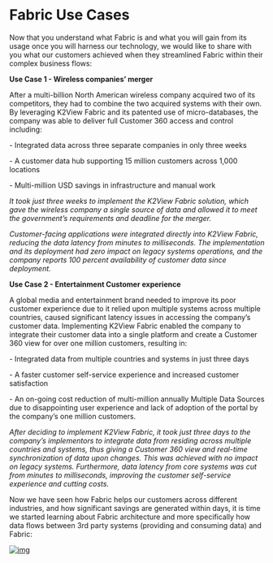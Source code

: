 # Fabric Use Cases



Now that you understand what Fabric is and what you will gain from its usage once you will harness our technology, we would like to share with you what our customers achieved when they streamlined Fabric within their complex business flows:

 

**Use Case 1 - Wireless companies’ merger**

After a multi-billion North American wireless company acquired two of its competitors, they had to combine the two acquired systems with their own. By leveraging K2View Fabric and its patented use of micro-databases, the company was able to deliver full Customer 360 access and control including:

\-      Integrated data across three separate companies in only three weeks

\-      A customer data hub supporting 15 million customers across 1,000 locations

\-     Multi-million USD savings in infrastructure and manual work

 

*It took just three weeks to implement the K2View Fabric solution, which gave the wireless company a single source of data and allowed it to meet the government’s requirements and deadline for the merger.* 

*Customer-facing applications were integrated directly into K2View Fabric, reducing the data latency from minutes to milliseconds. The implementation and its deployment had zero impact on legacy systems operations, and the company reports 100 percent availability of customer data since deployment.*

 

**Use Case 2 - Entertainment Customer experience**

A global media and entertainment brand needed to improve its poor customer experience due to it relied upon multiple systems across multiple countries, caused significant latency issues in accessing the company’s customer data. Implementing K2View Fabric enabled the company to integrate their customer data into a single platform and create a Customer 360 view for over one million customers, resulting in:

\-      Integrated data from multiple countries and systems in just three days

\-      A faster customer self-service experience and increased customer satisfaction

\-      An on-going cost reduction of multi-million annually Multiple Data Sources due to disappointing user experience and lack of adoption of the portal by the company’s one million customers. 

*After deciding to implement K2View Fabric, it took just three days to the company’s implementors to integrate data from residing across multiple countries and systems, thus giving a Customer 360 view and real-time synchronization of data upon changes. This was achieved with no impact on legacy systems. Furthermore, data latency from core systems was cut from minutes to milliseconds, improving the customer self-service experience and cutting costs.* 

 

 

Now we have seen how Fabric helps our customers across different industries, and how significant savings are generated within days, it is time we started learning about Fabric architecture and more specifically how data flows between 3rd party systems (providing and consuming data) and Fabric:




[![img](https://github.com/k2view-academy/K2View-Academy/raw/master/articles/images/Previous.png)](/academy/Training_Level_1/01_Fabric_Introduction/1_4_Fabric_Overview.md)


 
